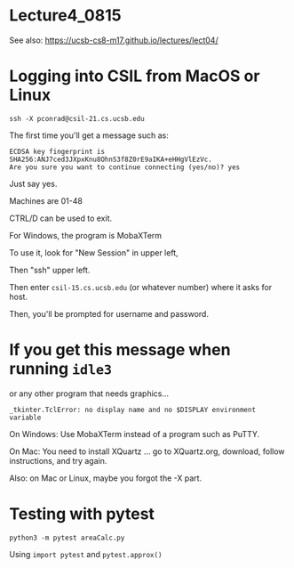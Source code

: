 # Lecture4_0815

See also:  https://ucsb-cs8-m17.github.io/lectures/lect04/

# Logging into CSIL from MacOS or Linux

```
ssh -X pconrad@csil-21.cs.ucsb.edu
```

The first time you'll get a message such as:

```
ECDSA key fingerprint is SHA256:ANJ7ced3JXpxKnu8OhnS3f8Z0rE9aIKA+eHHgVlEzVc.
Are you sure you want to continue connecting (yes/no)? yes
```

Just say yes.

Machines are 01-48

CTRL/D can be used to exit.


For Windows, the program is MobaXTerm

To use it, look for "New Session" in upper left,

Then "ssh" upper left.

Then enter `csil-15.cs.ucsb.edu` (or whatever number)
where it asks for host.

Then, you'll be prompted for username and password.

# If you get this message when running `idle3`

or any other program that needs graphics...

```
_tkinter.TclError: no display name and no $DISPLAY environment variable
```

On Windows: Use MobaXTerm instead of a program such as PuTTY.

On Mac: You need to install XQuartz ... go to XQuartz.org, download, follow instructions, and try again.

Also: on Mac or Linux, maybe you forgot the -X part.

# Testing with pytest

```
python3 -m pytest areaCalc.py
```

Using `import pytest` and `pytest.approx()`